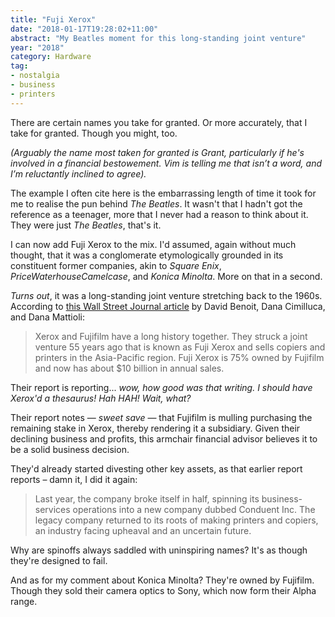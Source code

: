 ```yaml
---
title: "Fuji Xerox"
date: "2018-01-17T19:28:02+11:00"
abstract: "My Beatles moment for this long-standing joint venture"
year: "2018"
category: Hardware
tag:
- nostalgia
- business
- printers
---
```

There are certain names you take for granted. Or more accurately, that I take for granted. Though you might, too.

<p style="font-style:italic">(Arguably the name most taken for granted is Grant, particularly if he's involved in a financial bestowement. Vim is telling me that isn’t a word, and I’m reluctantly inclined to agree).</p>

The example I often cite here is the embarrassing length of time it took for me to realise the pun behind *The Beatles*. It wasn't that I hadn't got the reference as a teenager, more that I never had a reason to think about it. They were just *The Beatles*, that's it.

I can now add Fuji Xerox to the mix. I'd assumed, again without much thought, that it was a conglomerate etymologically grounded in its constituent former companies, akin to *Square Enix*, *PriceWaterhouseCamelcase*, and *Konica Minolta*. More on that in a second.

*Turns out*, it was a long-standing joint venture stretching back to the 1960s. According to [this Wall Street Journal article] by David Benoit, Dana Cimilluca, and Dana Mattioli:

> Xerox and Fujifilm have a long history together. They struck a joint venture 55 years ago that is known as Fuji Xerox and sells copiers and printers in the Asia-Pacific region. Fuji Xerox is 75% owned by Fujifilm and now has about $10 billion in annual sales.

Their report is reporting... *wow, how good was that writing. I should have Xerox'd a thesaurus! Hah HAH! Wait, what?*

Their report notes — *sweet save* — that Fujifilm is mulling purchasing the remaining stake in Xerox, thereby rendering it a subsidiary. Given their declining business and profits, this armchair financial advisor believes it to be a solid business decision.

They'd already started divesting other key assets, as that earlier report reports – damn it, I did it again:

> Last year, the company broke itself in half, spinning its business-services operations into a new company dubbed Conduent Inc. The legacy company returned to its roots of making printers and copiers, an industry facing upheaval and an uncertain future. 

Why are spinoffs always saddled with uninspiring names? It's as though they're designed to fail.

And as for my comment about Konica Minolta? They're owned by Fujifilm. Though they sold their camera optics to Sony, which now form their Alpha range.

[this Wall Street Journal article]: https://www.wsj.com/articles/xerox-is-in-talks-for-a-deal-with-japans-fujifilm-1515631019
